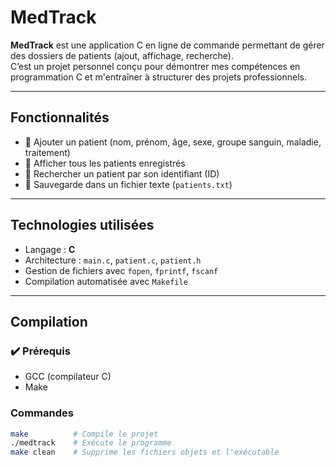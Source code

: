 # MedTrack

**MedTrack** est une application C en ligne de commande permettant de gérer des dossiers de patients (ajout, affichage, recherche).  
C’est un projet personnel conçu pour démontrer mes compétences en programmation C et m'entraîner à structurer des projets professionnels.

---

## Fonctionnalités

- 🔹 Ajouter un patient (nom, prénom, âge, sexe, groupe sanguin, maladie, traitement)
- 🔹 Afficher tous les patients enregistrés
- 🔹 Rechercher un patient par son identifiant (ID)
- 🔹 Sauvegarde dans un fichier texte (`patients.txt`)

---

## Technologies utilisées

- Langage : **C**
- Architecture : `main.c`, `patient.c`, `patient.h`
-  Gestion de fichiers avec `fopen`, `fprintf`, `fscanf`
-  Compilation automatisée avec `Makefile`

---

## Compilation

### ✔️ Prérequis
- GCC (compilateur C)
- Make

### Commandes
```bash
make          # Compile le projet
./medtrack    # Exécute le programme
make clean    # Supprime les fichiers objets et l'exécutable
